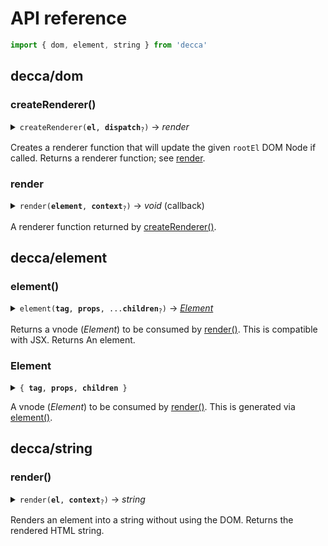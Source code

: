 # API reference

```js
import { dom, element, string } from 'decca'
```

## <a id='module:decca/dom'></a>decca/dom



### <a id='module:decca/dom~createRenderer'></a>createRenderer()

<details>
<summary><code>createRenderer(<b title='DOMNode'>el</b>, <b title='function'>dispatch</b><sub title="Optional">?</sub>)</code> → <em>render</em></summary>

| Param | Type | Description |
| --- | --- | --- |
| `el` | DOMNode | The DOM element to mount to |
| `dispatch` | function, _optional_ | The dispatch function to the store |
</details>

Creates a renderer function that will update the given `rootEl` DOM Node if
called. Returns a renderer function; see [render](#render).

### <a id='module:decca/dom~render'></a>render

<details>
<summary><code>render(<b title='Element'>element</b>, <b title='*'>context</b><sub title="Optional">?</sub>)</code> → <em>void</em> (callback)</summary>

| Param | Type | Description |
| --- | --- | --- |
| `element` | Element | Virtual element to render; given by [element()](#element) |
| `context` | *, _optional_ | The context to be passed onto the components as `context` |
</details>

A renderer function returned by [createRenderer()](#createrenderer).

## <a id='module:decca/element'></a>decca/element



### <a id='module:decca/element~element'></a>element()

<details>
<summary><code>element(<b title='string'>tag</b>, <b title='object'>props</b>, ...<b title='Element | string'>children</b><sub title="Optional">?</sub>)</code> → <em><a href='element'>Element</a></em></summary>

| Param | Type | Description |
| --- | --- | --- |
| `tag` | string | Tag name (eg, `'div'`) |
| `props` | object | Properties |
| `children` | Element | string, _optional_ | Children |
</details>

Returns a vnode (*Element*) to be consumed by [render()](#render).
This is compatible with JSX. Returns An element.

### <a id='module:decca/element~Element'></a>Element

<details>
<summary><code>{ <b title='string'>tag</b>, <b title='object'>props</b>, <b title='(Element|string)[]'>children</b> }</code></summary>

| Param | Type | Description |
| --- | --- | --- |
| `tag` | string | Tag name (eg, `'div'`) |
| `props` | object | Properties |
| `children` | (Element|string)[] | Children |
</details>

A vnode (*Element*) to be consumed by [render()](#render).
This is generated via [element()](#element).

## <a id='module:decca/string'></a>decca/string



### <a id='module:decca/string~render'></a>render()

<details>
<summary><code>render(<b title='Element'>el</b>, <b title='*'>context</b><sub title="Optional">?</sub>)</code> → <em>string</em></summary>

| Param | Type | Description |
| --- | --- | --- |
| `el` | Element | The Element to render |
| `context` | *, _optional_ | The context to be passed onto components |
</details>

Renders an element into a string without using the DOM. Returns the rendered HTML string.
